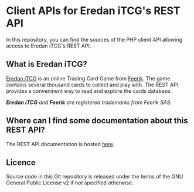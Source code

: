 Client APIs for Eredan iTCG's REST API
======================================

In this repository, you can find the sources of the PHP client API allowing access to Eredan iTCG's REST API.

What is Eredan iTCG?
--------------------

[Eredan iTCG](http://itcg.eredan.com "Eredan iTCG") is an online Trading Card Game from [Feerik](http://www.feerik.com/ "Feerik").
The game contains several thousand cards to collect and play with. The REST API provides a conveninent way to read and explore the cards database.

***Eredan iTCG** and **Feerik** are registered trademarks from Feerik SAS.*

Where can I find some documentation about this REST API?
--------------------------------------------------------

The REST API documentation is hosted [here](http://api.itcg.eredan.com/docs/ "Documentation").

Licence
-------

Source code in this Git repository is released under the terms of the GNU General Public License v2 if not specified otherwise.